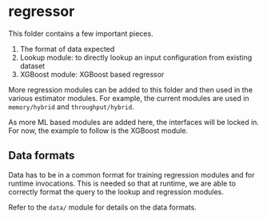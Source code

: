 # regressor

This folder contains a few important pieces.

1. The format of data expected
2. Lookup module: to directly lookup an input configuration from existing dataset
3. XGBoost module: XGBoost based regressor

More regression modules can be added to this folder and then used in the various estimator modules. For example, the current modules are used in `memory/hybrid` and `throughput/hybrid`.

As more ML based modules are added here, the interfaces will be locked in. For now, the example to follow is the XGBoost module.

## Data formats

Data has to be in a common format for training regression modules and for runtime invocations. This is needed so that at runtime, we are able to correctly format the query to the lookup and regression modules.

Refer to the `data/` module for details on the data formats.
